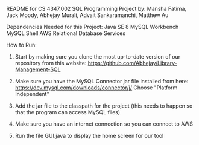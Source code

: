 README for CS 4347.002 SQL Programming Project
by: Mansha Fatima, Jack Moody, Abhejay Murali, Advait Sankaramanchi, Matthew Au

Dependencies Needed for this Project:
Java SE 8
MySQL Workbench 
MySQL Shell
AWS Relational Database Services 

How to Run:
1) Start by making sure you clone the most up-to-date version of our repository from this website:
https://github.com/Abhejay/Library-Management-SQL

2) Make sure you have the MySQL Connector jar file installed from here:
https://dev.mysql.com/downloads/connector/j/
Choose "Platform Independent"

3) Add the jar file to the classpath for the project (this needs to happen so that the program can access MySQL files)

4) Make sure you have an internet connection so you can connect to AWS

5) Run the file GUI.java to display the home screen for our tool

